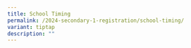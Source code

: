 ```yaml
---
title: School Timing
permalink: /2024-secondary-1-registration/school-timing/
variant: tiptap
description: ""
---
```

